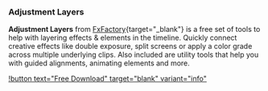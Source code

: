 ### Adjustment Layers

**Adjustment Layers** from [FxFactory](https://fxfactory.com){target="_blank"} is a free set of tools to help with layering effects & elements in the timeline. Quickly connect creative effects like double exposure, split screens or apply a color grade across multiple underlying clips. Also included are utility tools that help you with guided alignments, animating elements and more.

[!button text="Free Download" target="blank" variant="info"](https://fxfactory.com/info/adjustmentlayers/)